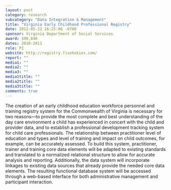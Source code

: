 ```yaml
---
layout: post
category: research
subcategory: "Data Integration & Management"
title: "Virginia Early Childhood Professional Registry"
date: 2012-05-22 16:25:06 -0700
sponsor: Virginia Department of Social Services
award: $90,840
dates: 2010-2011
role: PI
website: http://registry.fivehokies.com/
report: ""
media1: ""
media2: ""
media3: ""
media1title: ""
media2title: ""
media3title: ""
comments: true
---
```


The creation of an early childhood education workforce personnel and training registry system for the Commonwealth of Virginia is necessary for two reasons—to provide the most complete and best understanding of the day care environment a child has experienced in concert with the child and provider data, and to establish a professional development tracking system for child care professionals. The relationship between practitioner level of education and types and level of training and impact on child outcomes, for example, can be accurately assessed. To build this system, practitioner, trainer and training core data elements will be adapted to existing standards and translated to a normalized relational structure to allow for accurate analysis and reporting. Additionally, the data system will incorporate linkages to existing data sources that already provide the needed core data elements. The resulting functional database system will be accessed through a web-based interface for both administrative management and participant interaction.
